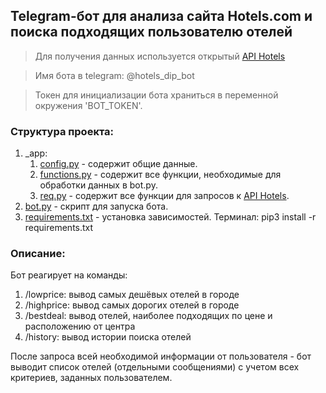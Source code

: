 ## Telegram-бот для анализа сайта Hotels.com и поиска подходящих пользователю отелей

>Для получения данных используется открытый [API Hotels](https://rapidapi.com/)

>Имя бота в telegram: @hotels_dip_bot

>Токен для инициализации бота храниться в переменной окружения 'BOT_TOKEN'.

### Структура проекта:
1. _app:
   1. [config.py](_app\config.py) - содержит общие данные.
   2. [functions.py](_app/functions.py) - содержит все функции, необходимые для обработки данных в bot.py.
   3. [req.py](_app/req.py) - содержит все функции для запросов к [API Hotels](https://rapidapi.com/).
2. [bot.py](bot.py) - скрипт для запуска бота.
3. [requirements.txt](requirements.txt) - установка зависимостей. Терминал: pip3 install -r requirements.txt

### Описание:
Бот реагирует на команды:
1. /lowprice: вывод самых дешёвых отелей в городе
2. /highprice: вывод самых дорогих отелей в городе
3. /bestdeal: вывод отелей, наиболее подходящих по цене и расположению от центра
4. /history: вывод истории поиска отелей

После запроса всей необходимой информации от пользователя - бот выводит список отелей (отдельными сообщениями) с учетом всех критериев, заданных пользователем.